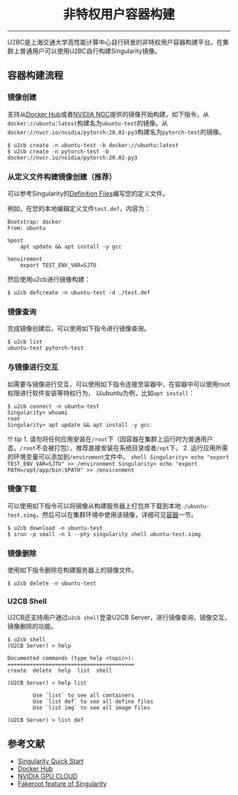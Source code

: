 # <center>非特权用户容器构建</center>

-----------

U2BC是上海交通大学高性能计算中心自行研发的非特权用户容器构建平台。在集群上普通用户可以使用U2BC自行构建Singularity镜像。

## 容器构建流程

### 镜像创建

支持从[Docker Hub](https://hub.docker.com/)或者[NVIDIA NGC](https://ngc.nvidia.com/)提供的镜像开始构建。如下指令，从`docker://ubuntu:latest`构建名为`ubuntu-test`的镜像。从`docker://nvcr.io/nvidia/pytorch:20.02-py3`构建名为`pytorch-test`的镜像。

```shell
$ u2cb create -n ubuntu-test -b docker://ubuntu:latest
$ u2cb create -n pytorch-test -b docker://nvcr.io/nvidia/pytorch:20.02-py3
```

### 从定义文件构建镜像创建（推荐）

可以参考Singularity的[Definition Files](https://sylabs.io/guides/3.5/user-guide/definition_files.html)编写您的定义文件。

例如，在您的本地编辑定义文件`test.def`，内容为：

```
Bootstrap: docker
From: ubuntu

%post
    apt update && apt install -y gcc

%enviroment
    export TEST_ENV_VAR=SJTU
```

然后使用u2cb进行镜像构建：

```shell
$ u2cb defcreate -n ubuntu-test -d ./test.def
```

### 镜像查询

完成镜像创建后，可以使用如下指令进行镜像查询。

```shell
$ u2cb list
ubuntu-test pytorch-test
```

### 与镜像进行交互

如需要与镜像进行交互，可以使用如下指令连接至容器中，在容器中可以使用root权限进行软件安装等特权行为， 以ubuntu为例，比如`apt install`：

```shell
$ u2cb connect -n ubuntu-test
Singularity> whoami
root
Singularity> apt update && apt install -y gcc
```

!!! tip
    1. 请勿将任何应用安装在`/root`下（因容器在集群上运行时为普通用户态，`/root`不会被打包），推荐直接安装在系统目录或者`/opt`下。
    2. 运行应用所需的环境变量可以添加到`/enviroment`文件中。
        ```shell
        Singularity> echo "export TEST_ENV_VAR=SJTU" >> /environment
        Singularity> echo "export PATH=/opt/app/bin:$PATH" >> /environment
        ```

### 镜像下载

可以使用如下指令可以将镜像从构建服务器上打包并下载到本地`./ubuntu-test.simg`，然后可以在集群环境中使用该镜像，详细可见[容器](../singularity/#_2)一节。

```shell
$ u2cb download -n ubuntu-test
$ srun -p small -n 1 --pty singularity shell ubuntu-test.simg
```

### 镜像删除

使用如下指令删除在构建服务器上的镜像文件。

```shell
$ u2cb delete -n ubuntu-test
```

### U2CB Shell

U2CB还支持用户通过`u2cb shell`登录U2CB Server，进行镜像查询，镜像交互，镜像删除的功能。

```shell
$ u2cb shell
(U2CB Server) > help

Documented commands (type help <topic>):
========================================
create  delete  help  list  shell

(U2CB Server) > help list

        Use `list` to see all containers
        Use `list def` to see all define files
        Use `list img` to see all image files

(U2CB Server) > list def
```

## 参考文献
 - [Singularity Quick Start](https://sylabs.io/guides/3.4/user-guide/quick_start.html)
 - [Docker Hub](https://hub.docker.com/)
 - [NVIDIA GPU CLOUD](https://ngc.nvidia.com/)
 - [Fakeroot feature of Singularity](https://sylabs.io/guides/3.5/user-guide/fakeroot.html)